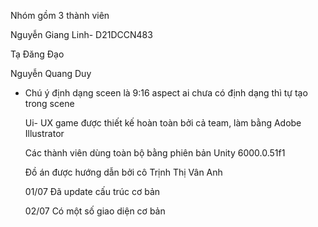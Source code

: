 Nhóm gồm 3 thành viên

Nguyễn Giang Linh- D21DCCN483

Tạ Đăng Đạo

Nguyễn Quang Duy

* Chú ý định dạng sceen là 9:16 aspect ai chưa có định dạng thì tự tạo trong scene

  Ui- UX game được thiết kế hoàn toàn bởi cả team, làm bằng Adobe Illustrator

  Các thành viên dùng toàn bộ bằng phiên bản Unity 6000.0.51f1

  Đồ án được hướng dẫn bởi cô Trịnh Thị Vân Anh


  01/07 Đã update cấu trúc cơ bản

  02/07 Có một số giao diện cơ bản
  
